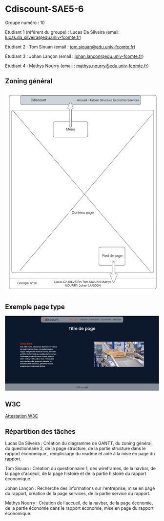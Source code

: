 # Cdiscount-SAE5-6

Groupe numéro : 10


Etudiant 1 (référent du groupe) : Lucas Da Silveira (email: lucas.da_silveira@edu.univ-fcomte.fr)

Etudiant 2 : Tom Siouan (email : tom.siouan@edu.univ-fcomte.fr)

Etudiant 3 : Johan Lançon (email : johan.lancon@edu.univ-fcomte.fr)

Etudiant 4 : Mathys Nourry (email : mathys.nourry@edu.univ-fcomte.fr)

## Zoning général
<p align="center"> 
  <img src="Wireframe/Wireframe générale.png" title="Wireframe général">  </p>

## Exemple page type
<p align="center"> 
  <img src="Wireframe/Page_type.png" title="Page Type">  </p>
  
  
## W3C

[Attestation W3C](Doc/W3C.pdf)




## Répartition des tâches

Lucas Da Silveira : Création du diagramme de GANTT, du zoning général, du questionnaire 2, de la page structure, de la partie structure dans le rapport économique , remplissage du readme et aide à la mise en page du rapport.

Tom Siouan : Création du questionnaire 1, des wireframes, de la navbar, de la page d'acceuil, de la page histoire et de la partie histoire du rapport économique.

Johan Lançon : Recherche des informations sur l'entreprise, mise en page du rapport, création de la page services, de la partie service du rapport.

Mathys Nourry : Création de l'accueil, de la navbar, de la page économie, de la partie économie dans le rapport économie, mise en page du rapport économique.
